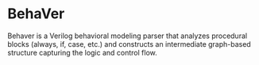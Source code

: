 # BehaVer
Behaver is a Verilog behavioral modeling parser that analyzes procedural blocks (always, if, case, etc.) and constructs an intermediate graph-based structure capturing the logic and control flow.
